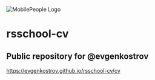 ![MobilePeople Logo](https://d3373sevsv1jc.cloudfront.net/uploads/communities_production/community/logo/4/24507a5b-6d36-40f3-ba4d-85ef67403b00.png)

# rsschool-cv
## Public repository for @evgenkostrov

https://evgenkostrov.github.io/rsschool-cv/cv
